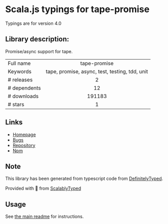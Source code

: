
# Scala.js typings for tape-promise

Typings are for version 4.0

## Library description:
Promise/async support for tape.

|                    |                 |
| ------------------ | :-------------: |
| Full name          | tape-promise |
| Keywords           | tape, promise, async, test, testing, tdd, unit |
| # releases         | 2 |
| # dependents       | 12 |
| # downloads        | 191183 |
| # stars            | 1 |

## Links
- [Homepage](https://github.com/jprichardson/tape-promise#readme)
- [Bugs](https://github.com/jprichardson/tape-promise/issues)
- [Repository](https://github.com/jprichardson/tape-promise)
- [Npm](https://www.npmjs.com/package/tape-promise)
    


## Note
This library has been generated from typescript code from [DefinitelyTyped](https://definitelytyped.org).

Provided with :purple_heart: from [ScalablyTyped](https://github.com/oyvindberg/ScalablyTyped)

## Usage
See [the main readme](../../readme.md) for instructions.


